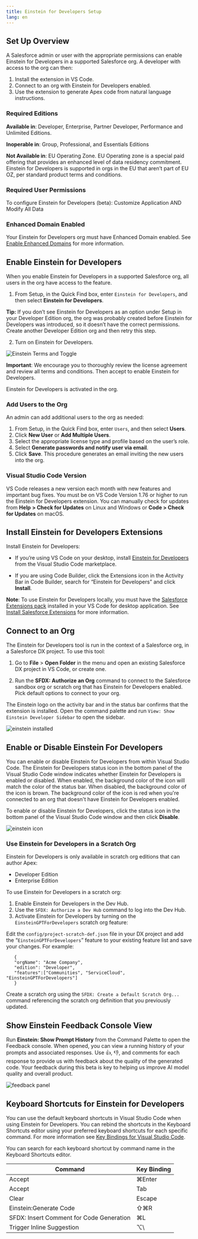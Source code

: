 ```yaml
---
title: Einstein for Developers Setup
lang: en
---
```


## Set Up Overview

A Salesforce admin or user with the appropriate permissions can enable Einstein for Developers in a supported Salesforce org. A developer with access to the org can then:

1.  Install the extension in VS Code.
2.  Connect to an org with Einstein for Developers enabled.
3.  Use the extension to generate Apex code from natural language instructions.

### Required Editions

**Available in**: Developer, Enterprise, Partner Developer, Performance and Unlimited Editions.

**Inoperable in**: Group, Professional, and Essentials Editions

**Not Available in**: EU Operating Zone. EU Operating zone is a special paid offering that provides an enhanced level of data residency commitment. Einstein for Developers is supported in orgs in the EU that aren’t part of EU OZ, per standard product terms and conditions.

### Required User Permissions

To configure Einstein for Developers (beta): Customize Application AND Modify All Data

### Enhanced Domain Enabled

Your Einstein for Developers org must have Enhanced Domain enabled. See [Enable Enhanced Domains](https://help.salesforce.com/s/articleView?id=sf.domain_name_enhanced_enable.htm&type=5) for more information.

## Enable Einstein for Developers

When you enable Einstein for Developers in a supported Salesforce org, all users in the org have access to the feature.

1. From Setup, in the Quick Find box, enter `Einstein for Developers`, and then select **Einstein for Developers**.

**Tip:** If you don’t see Einstein for Developers as an option under Setup in your Developer Edition org, the org was probably created before Einstein for Developers was introduced, so it doesn’t have the correct permissions. Create another Developer Edition org and then retry this step.

2. Turn on Einstein for Developers.

![Einstein Terms and Toggle](./images/einstein-terms.png)

**Important**: We encourage you to thoroughly review the license agreement and review all terms and conditions. Then accept to enable Einstein for Developers.

Einstein for Developers is activated in the org.

### Add Users to the Org

An admin can add additional users to the org as needed:

1. From Setup, in the Quick Find box, enter `Users`, and then select **Users**.
2. Click **New User** or **Add Multiple Users**.
3. Select the appropriate license type and profile based on the user’s role.
4. Select **Generate passwords and notify user via email**.
5. Click **Save**.
   This procedure generates an email inviting the new users into the org.

### Visual Studio Code Version

VS Code releases a new version each month with new features and important bug fixes. You must be on VS Code Version 1.76 or higher to run the Einstein for Developers extension. You can manually check for updates from **Help** **> Check for Updates** on Linux and Windows or **Code > Check for Updates** on macOS.

## Install Einstein for Developers Extensions

Install Einstein for Developers:

- If you’re using VS Code on your desktop, install [Einstein for Developers](https://marketplace.visualstudio.com/items?itemName=salesforce.salesforcedx-einstein-gpt) from the Visual Studio Code marketplace.

- If you are using Code Builder, click the Extensions icon in the Activity Bar in Code Builder, search for “Einstein for Developers” and click **Install**.

**Note**: To use Einstein for Developers locally, you must have the [Salesforce Extensions pack]() installed in your VS Code for desktop application. See [Install Salesforce Extensions](https://developer.salesforce.com/tools/vscode/en/vscode-desktop/install) for more information.

## Connect to an Org

The Einstein for Developers tool is run in the context of a Salesforce org, in a Salesforce DX project. To use this tool:

1. Go to **File** > **Open Folder** in the menu and open an existing Salesforce DX project in VS Code, or create one.

2. Run the **SFDX: Authorize an Org** command to connect to the Salesforce sandbox org or scratch org that has Einstein for Developers enabled. Pick default options to connect to your org.

The Einstein logo on the activity bar and in the status bar confirms that the extension is installed. Open the command palette and run `View: Show Einstein Developer Sidebar` to open the sidebar.

![einstein installed](./images/einstein-installed.png)

## Enable or Disable Einstein For Developers

You can enable or disable Einstein for Developers from within Visual Studio Code. The Einstein for Developers status icon in the bottom panel of the Visual Studio Code window indicates whether Einstein for Developers is enabled or disabled. When enabled, the background color of the icon will match the color of the status bar. When disabled, the background color of the icon is brown. The background color of the icon is red when you're connected to an org that doesn't have Einstein for Developers enabled.

To enable or disable Einstein for Developers, click the status icon in the bottom panel of the Visual Studio Code window and then click **Disable**.

![einstein icon](./images/einstein-icon.png)

### Use Einstein for Developers in a Scratch Org

Einstein for Developers is only available in scratch org editions that can author Apex:

- Developer Edition
- Enterprise Edition

To use Einstein for Developers in a scratch org:

1. Enable Einstein for Developers in the Dev Hub.
2. Use the `SFDX: Authorize a Dev Hub` command to log into the Dev Hub.
3. Activate Einstein for Developers by turning on the `EinsteinGPTForDevelopers` scratch org feature:

Edit the `config/project-scratch-def.json` file in your DX project and add the “`EinsteinGPTForDevelopers`” feature to your existing feature list and save your changes. For example:

```
   {
   "orgName": "Acme Company",
   "edition": "Developer",
   "features":["Communities", "ServiceCloud", "EinsteinGPTForDevelopers"]
   }
```

Create a scratch org using the `SFDX: Create a Default Scratch Org...` command referencing the scratch org definition that you previously updated.

## Show Einstein Feedback Console View

Run **Einstein: Show Prompt History** from the Command Palette to open the Feedback console. When opened, you can view a running history of your prompts and associated responses. Use 👍, 👎, and comments for each response to provide us with feedback about the quality of the generated code. Your feedback during this beta is key to helping us improve AI model quality and overall product.

![feedback panel](./images/einstein-feedback.png)

## Keyboard Shortcuts for Einstein for Developers

You can use the default keyboard shortcuts in Visual Studio Code when using Einstein for Developers. You can rebind the shortcuts in the Keyboard Shortcuts editor using your preferred keyboard shortcuts for each specific command. For more information see [Key Bindings for Visual Studio Code](https://code.visualstudio.com/docs/getstarted/keybindings).

You can search for each keyboard shortcut by command name in the Keyboard Shortcuts editor.

| Command                                  | Key Binding |
| ---------------------------------------- | ----------- |
| Accept                                   | ⌘Enter      |
| Accept                                   | Tab         |
| Clear                                    | Escape      |
| Einstein:Generate Code                   | ⇧⌘R         |
| SFDX: Insert Comment for Code Generation | ⌘L          |
| Trigger Inline Suggestion                | ⌥\          |
